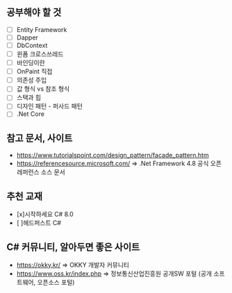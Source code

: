 ## 공부해야 할 것
- [ ] Entity Framework
- [ ] Dapper
- [ ] DbContext
- [ ] 윈폼 크로스쓰레드
- [ ] 바인딩이란
- [ ] OnPaint 직접 
- [ ] 의존성 주입
- [ ] 값 형식 vs 참조 형식
- [ ] 스택과 힙
- [ ] 디자인 패턴 - 퍼사드 패턴
- [ ] .Net Core

## 참고 문서, 사이트
-  https://www.tutorialspoint.com/design_pattern/facade_pattern.htm
-  https://referencesource.microsoft.com/ => .Net Framework 4.8 공식 오픈 레퍼런스 소스 문서

## 추천 교재
- [x]시작하세요 C# 8.0
- [ ]헤드퍼스트 C#

## C# 커뮤니티, 알아두면 좋은 사이트
- https://okky.kr/              => OKKY 개발자 커뮤니티
- https://www.oss.kr/index.php  => 정보통신산업진흥원 공개SW 포털 (공개 소프트웨어, 오픈소스 포털)
